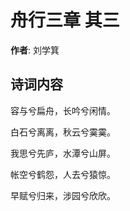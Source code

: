 # 舟行三章  其三

**作者**: 刘学箕

## 诗词内容

容与兮扁舟，长吟兮闲情。

白石兮离离，秋云兮霙霙。

我思兮先庐，水潭兮山屏。

帐空兮鹤怨，人去兮猿惊。

早赋兮归来，涉园兮欣欣。


